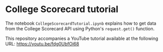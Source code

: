 # College Scorecard tutorial

The notebook `CollegeScorecardTutorial.ipynb` explains how to get data from the College Scorecard API using Python's `request.get()` function.

This repository accompanies a YouTube tutorial available at the following URL: https://youtu.be/fdg0UbfOi68
